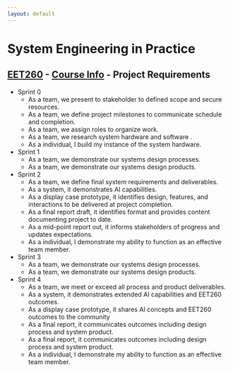 ```yaml
---
layout: default
---
```


# System Engineering in Practice

## [EET260](../../) - [Course Info](../) - Project Requirements

- Sprint 0
    - As a team, we present to stakeholder to defined scope and secure resources.
    - As a team, we define project milestones to communicate schedule and completion.
    - As a team, we assign roles to organize work.
    - As a team, we research system hardware and software .
    - As a individual, I build my instance of the system hardware.
- Sprint 1
    - As a team, we demonstrate our systems design processes.
    - As a team, we demonstrate our systems design products.
- Sprint 2
    - As a team, we define final system requirements and deliverables.
    - As a system, it demonstrates AI capabilities.
    - As a display case prototype, it identifies design, features, and interactions to be delivered at project completion.
    - As a final report draft, it identifies format and provides content documenting project to date.
    - As a mid-point report out, it informs stakeholders of progress and updates expectations. 
    - As a individual, I demonstrate my ability to function as an effective team member.
- Sprint 3
    - As a team, we demonstrate our systems design processes.
    - As a team, we demonstrate our systems design products.
- Sprint 4
    - As a team, we meet or exceed all process and product deliverables.
    - As a system, it demonstrates extended AI capabilities and EET260 outcomes.
    - As a display case prototype, it shares AI concepts and EET260 outcomes to the community
    - As a final report, it communicates outcomes including design process and system product. 
    - As a final report, it communicates outcomes including design process and system product. 
    - As a individual, I demonstrate my ability to function as an effective team member.
